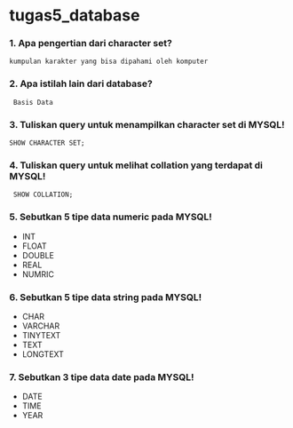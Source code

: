 # tugas5_database
   ### 1. Apa pengertian dari character set?
    kumpulan karakter yang bisa dipahami oleh komputer
   ### 2. Apa istilah lain dari database?
     Basis Data
   ### 3. Tuliskan query untuk menampilkan character set di MYSQL!
    SHOW CHARACTER SET;
   ### 4. Tuliskan query untuk melihat collation yang terdapat di MYSQL!
     SHOW COLLATION;
   ### 5. Sebutkan 5 tipe data numeric pada MYSQL!
   - INT
   - FLOAT
   - DOUBLE
   - REAL
   - NUMRIC
   ### 6. Sebutkan 5 tipe data string pada MYSQL!
   - CHAR
   - VARCHAR
   - TINYTEXT
   - TEXT
   - LONGTEXT
   ### 7. Sebutkan 3 tipe data date pada MYSQL!
   - DATE
   - TIME
   - YEAR
